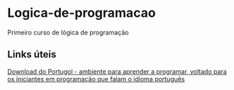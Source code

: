 # Logica-de-programacao
 Primeiro curso de lógica de programação
 
 ## Links úteis
[Download do Portugol - ambiente para aprender a programar, voltado para os iniciantes em programação que falam o idioma português ](http://lite.acad.univali.br/portugol/)
 
